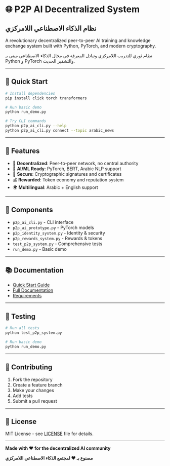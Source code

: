 # 🌐 P2P AI Decentralized System
## نظام الذكاء الاصطناعي اللامركزي

A revolutionary decentralized peer-to-peer AI training and knowledge exchange system built with Python, PyTorch, and modern cryptography.

نظام ثوري للتدريب اللامركزي وتبادل المعرفة في مجال الذكاء الاصطناعي مبني بـ Python و PyTorch والتشفير الحديث.

---

## 🚀 Quick Start

```bash
# Install dependencies
pip install click torch transformers

# Run basic demo
python run_demo.py

# Try CLI commands
python p2p_ai_cli.py --help
python p2p_ai_cli.py connect --topic arabic_news
```

---

## 🌟 Features

- 🔗 **Decentralized**: Peer-to-peer network, no central authority
- 🤖 **AI/ML Ready**: PyTorch, BERT, Arabic NLP support
- 🔐 **Secure**: Cryptographic signatures and certificates
- 💰 **Rewarded**: Token economy and reputation system
- 🌍 **Multilingual**: Arabic + English support

---

## 📁 Components

- `p2p_ai_cli.py` - CLI interface
- `p2p_ai_prototype.py` - PyTorch models
- `p2p_identity_system.py` - Identity & security
- `p2p_rewards_system.py` - Rewards & tokens
- `test_p2p_system.py` - Comprehensive tests
- `run_demo.py` - Basic demo

---

## 📚 Documentation

- [Quick Start Guide](QUICK_START.md)
- [Full Documentation](README_P2P_AI.md)
- [Requirements](requirements_p2p_ai.txt)

---

## 🧪 Testing

```bash
# Run all tests
python test_p2p_system.py

# Run basic demo
python run_demo.py
```

---

## 🤝 Contributing

1. Fork the repository
2. Create a feature branch
3. Make your changes
4. Add tests
5. Submit a pull request

---

## 📄 License

MIT License - see [LICENSE](LICENSE) file for details.

---

**Made with ❤️ for the decentralized AI community**

**مصنوع بـ ❤️ لمجتمع الذكاء الاصطناعي اللامركزي**
